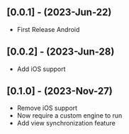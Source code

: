 ## [0.0.1] - (2023-Jun-22)

* First Release Android

## [0.0.2] - (2023-Jun-28)

* Add iOS support

## [0.1.0] - (2023-Nov-27)

* Remove iOS support
* Now require a custom engine to run
* Add view synchronization feature